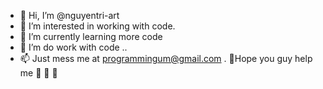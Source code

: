 - 👋 Hi, I’m @nguyentri-art
- 👀 I’m interested in working with code.
- 🌱 I’m currently learning more code 
- 💞️ I’m do work with code .. 
- 📫 Just mess me at programmingum@gmail.com .
🚀Hope you guy help me 🧀 🧀 🧀

<!---
nguyentri-art/nguyentri-art is a ✨ special ✨ repository because its readme.md (this file) appears on your GitHub profile.
You can click the Preview link to take a look at your changes.
--->
